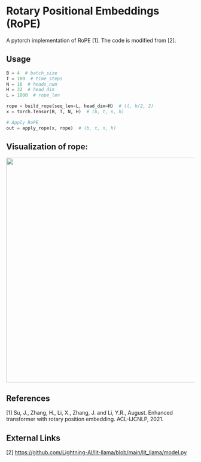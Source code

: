 # Rotary Positional Embeddings (RoPE)

A pytorch implementation of RoPE [1]. The code is modified from [2].

## Usage

```python
B = 4  # batch_size
T = 100  # time_steps
N = 16  # heads_num
H = 32  # head_dim
L = 1000  # rope_len

rope = build_rope(seq_len=L, head_dim=H)  # (l, h/2, 2)
x = torch.Tensor(B, T, N, H)  # (b, t, n, h)

# Apply RoPE
out = apply_rope(x, rope)  # (b, t, n, h)
```

## Visualization of rope:

<img src="https://github.com/user-attachments/assets/99c28921-267d-477b-8785-de6a5afa3079" width="600">

## References

[1] Su, J., Zhang, H., Li, X., Zhang, J. and Li, Y.R., August. Enhanced transformer with rotary position embedding. ACL-IJCNLP, 2021.

## External Links

[2] https://github.com/Lightning-AI/lit-llama/blob/main/lit_llama/model.py
